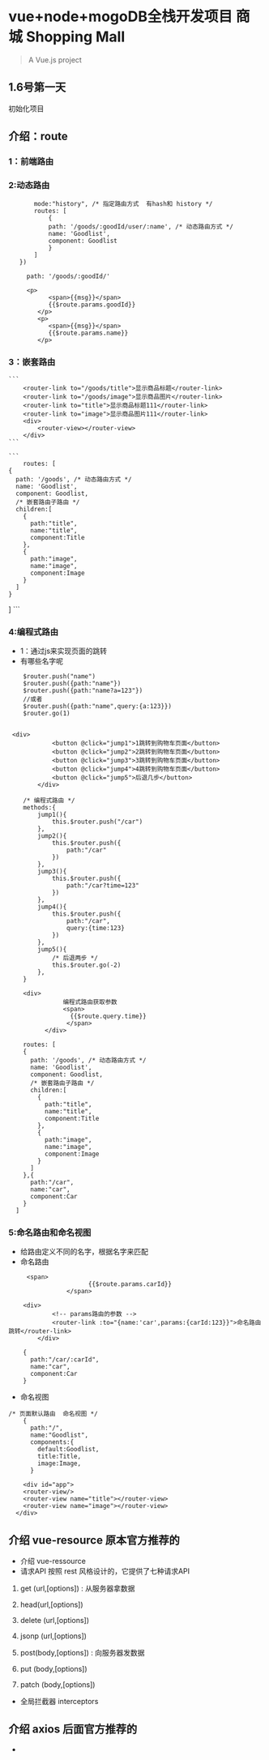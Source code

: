 #  vue+node+mogoDB全栈开发项目  商城 Shopping Mall

> A Vue.js project
##   1.6号第一天
初始化项目

##   介绍：route
###     1：前端路由
###     2:动态路由
 ```export default new Router({
        mode:"history", /* 指定路由方式  有hash和 history */
        routes: [
            {
            path: '/goods/:goodId/user/:name', /* 动态路由方式 */
            name: 'Goodlist',
            component: Goodlist
            }
        ]
    })
```
```
     path: '/goods/:goodId/'
```
```
     <p>
           <span>{{msg}}</span>
           {{$route.params.goodId}}
        </p>
        <p>
           <span>{{msg}}</span>
           {{$route.params.name}}
        </p>
```
###  3：嵌套路由
    ```
        <router-link to="/goods/title">显示商品标题</router-link>
        <router-link to="/goods/image">显示商品图片</router-link>
        <router-link to="title">显示商品标题111</router-link>
        <router-link to="image">显示商品图片111</router-link>
        <div>
            <router-view></router-view>
        </div>
    ```

    ```
        routes: [
    {
      path: '/goods', /* 动态路由方式 */
      name: 'Goodlist',
      component: Goodlist,
      /* 嵌套路由子路由 */
      children:[
        {
          path:"title",
          name:"title",
          component:Title
        },
        {
          path:"image",
          name:"image",
          component:Image
        }
      ]
    }
  ]
    ```
### 4:编程式路由
- 1：通过js来实现页面的跳转
- 有哪些名字呢
```
    $router.push("name")
    $router.push({path:"name"})
    $router.push({path:"name?a=123"})
    //或者
    $router.push({path:"name",query:{a:123}})
    $router.go(1)
```
```

 <div>
            <button @click="jump1">1跳转到购物车页面</button>
            <button @click="jump2">2跳转到购物车页面</button>
            <button @click="jump3">3跳转到购物车页面</button>
            <button @click="jump4">4跳转到购物车页面</button>
            <button @click="jump5">后退几步</button>
        </div>
```
```
    /* 编程式路由 */
    methods:{
        jump1(){
            this.$router.push("/car")
        },
        jump2(){
            this.$router.push({
                path:"/car"
            })
        },
        jump3(){    
            this.$router.push({
                path:"/car?time=123"
            })
        },
        jump4(){
            this.$router.push({
                path:"/car",
                query:{time:123}
            })
        },
        jump5(){
            /* 后退两步 */
            this.$router.go(-2)
        },
    }
```
```
    <div>
               编程式路由获取参数
               <span>
                 {{$route.query.time}}
                </span>
          </div>
```
```
    routes: [
    {
      path: '/goods', /* 动态路由方式 */
      name: 'Goodlist',
      component: Goodlist,
      /* 嵌套路由子路由 */
      children:[
        {
          path:"title",
          name:"title",
          component:Title
        },
        {
          path:"image",
          name:"image",
          component:Image
        }
      ]
    },{
      path:"/car",
      name:"car",
      component:Car
    }
  ]
```

### 5:命名路由和命名视图
-  给路由定义不同的名字，根据名字来匹配
- 命名路由
```
     <span>
                      {{$route.params.carId}}
                </span>
```
```
    <div>
            <!-- params路由的参数 -->
            <router-link :to="{name:'car',params:{carId:123}}">命名路由跳转</router-link>
        </div>
```
```
    {
      path:"/car/:carId",
      name:"car",
      component:Car
    }
```
- 命名视图
```
/* 页面默认路由  命名视图 */
    {
      path:"/",
      name:"Goodlist",
      components:{
        default:Goodlist,
        title:Title,
        image:Image,
      }
```
```
    <div id="app">
    <router-view/>
    <router-view name="title"></router-view>
    <router-view name="image"></router-view>
  </div>
```

## 介绍 vue-resource  原本官方推荐的
- 介绍
    vue-ressource
- 请求API 按照 rest 风格设计的，它提供了七种请求API
 1. get (url,[options])
    : 从服务器拿数据
 2. head(url,[options])
    
 3. delete (url,[options])
 4. jsonp (url,[options])
 5. post(body,[options])
    : 向服务器发数据 
 6. put (body,[options])
 7. patch  (body,[options])
- 全局拦截器  interceptors
##   介绍 axios     后面官方推荐的
-   
